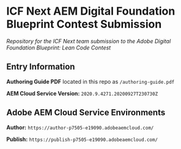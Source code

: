 # ICF Next AEM Digital Foundation Blueprint Contest Submission

*Repository for the ICF Next team submission to the Adobe Digital Foundation Blueprint: Lean Code Contest*

## Entry Information

**Authoring Guide PDF** located in this repo as `/authoring-guide.pdf`

**AEM Cloud Service Version:** `2020.9.4271.20200927T230730Z` 

## Adobe AEM Cloud Service Environments

**Author:** `https://author-p7505-e19090.adobeaemcloud.com/`

**Publish:** `https://publish-p7505-e19090.adobeaemcloud.com/`
